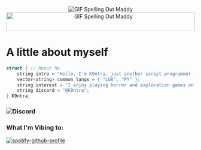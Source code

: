 <p align="center">
  <img src="https://cdn.discordapp.com/attachments/942476031649013840/1237046041690247278/text_5.gif?ex=66968167&is=66952fe7&hm=9d59c3d8c2a34c7c4d7af706b56ef3b482736c06b9174fc1d1cfbb33f0369828&" alt="GIF Spelling Out Maddy">
  <img width="100%" height="50px" src="https://www.seekpng.com/png/full/36-364027_grid-transparent-vaporwave-floor.png" alt="GIF Spelling Out Maddy">
</p>

# A little about myself
```c++
struct { // About Me
    string intro = "Hello, I'm K9ntra, just another script programmer for Roblox and other platforms.";
    vector<string> common_langs = { "LUA", "PY" };
    string interest = "I enjoy playing horror and exploration games online.";
    string discord = "@K9ntra";
} K9ntra;
```
### ![Discord](https://img.shields.io/badge/Discord-%235865F2.svg?style=for-the-badge&logo=discord&logoColor=white) 

### What I'm Vibing to:

[![spotify-github-profile](https://spotify-github-profile.kittinanx.com/api/view?uid=r433qbp2wcvjvive683t226zj&cover_image=true&theme=novatorem&show_offline=false&background_color=121212&interchange=false&bar_color=ffffff&bar_color_cover=false)](https://github.com/kittinan/spotify-github-profile)
